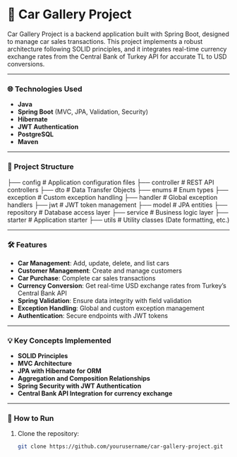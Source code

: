 # 🚗 **Car Gallery Project**

Car Gallery Project is a backend application built with Spring Boot, designed to manage car sales transactions. This project implements a robust architecture following SOLID principles, and it integrates real-time currency exchange rates from the Central Bank of Turkey API for accurate TL to USD conversions.

---

### 🌐 **Technologies Used**

- **Java**
- **Spring Boot** (MVC, JPA, Validation, Security)
- **Hibernate**
- **JWT Authentication**
- **PostgreSQL**
- **Maven**

---

### 📂 **Project Structure**

├── config               # Application configuration files
├── controller           # REST API controllers
├── dto                  # Data Transfer Objects
├── enums                # Enum types
├── exception            # Custom exception handling
├── handler              # Global exception handlers
├── jwt                  # JWT token management
├── model                # JPA entities
├── repository           # Database access layer
├── service              # Business logic layer
├── starter              # Application starter
├── utils                # Utility classes (Date formatting, etc.)




---

### 🛠️ **Features**

- **Car Management**: Add, update, delete, and list cars
- **Customer Management**: Create and manage customers
- **Car Purchase**: Complete car sales transactions
- **Currency Conversion**: Get real-time USD exchange rates from Turkey’s Central Bank API
- **Spring Validation**: Ensure data integrity with field validation
- **Exception Handling**: Global and custom exception management
- **Authentication**: Secure endpoints with JWT tokens

---

### 💡 **Key Concepts Implemented**

- **SOLID Principles**
- **MVC Architecture**
- **JPA with Hibernate for ORM**
- **Aggregation and Composition Relationships**
- **Spring Security with JWT Authentication**
- **Central Bank API Integration for currency exchange**

---

### 🚀 **How to Run**

1. Clone the repository:
   ```bash
   git clone https://github.com/yourusername/car-gallery-project.git


